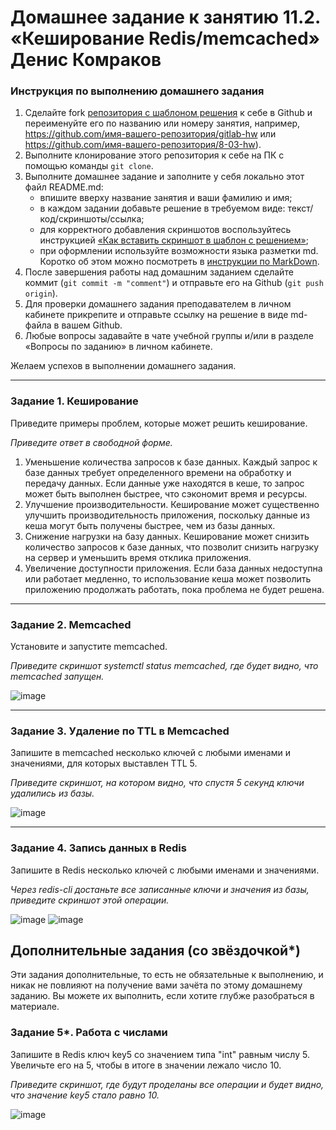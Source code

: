 # Домашнее задание к занятию 11.2. «Кеширование Redis/memcached» Денис Комраков

### Инструкция по выполнению домашнего задания

1. Сделайте fork [репозитория c шаблоном решения](https://github.com/netology-code/sys-pattern-homework) к себе в Github и переименуйте его по названию или номеру занятия, например, https://github.com/имя-вашего-репозитория/gitlab-hw или https://github.com/имя-вашего-репозитория/8-03-hw).
2. Выполните клонирование этого репозитория к себе на ПК с помощью команды `git clone`.
3. Выполните домашнее задание и заполните у себя локально этот файл README.md:
   - впишите вверху название занятия и ваши фамилию и имя;
   - в каждом задании добавьте решение в требуемом виде: текст/код/скриншоты/ссылка;
   - для корректного добавления скриншотов воспользуйтесь инструкцией [«Как вставить скриншот в шаблон с решением»](https://github.com/netology-code/sys-pattern-homework/blob/main/screen-instruction.md);
   - при оформлении используйте возможности языка разметки md. Коротко об этом можно посмотреть в [инструкции по MarkDown](https://github.com/netology-code/sys-pattern-homework/blob/main/md-instruction.md).
4. После завершения работы над домашним заданием сделайте коммит (`git commit -m "comment"`) и отправьте его на Github (`git push origin`).
5. Для проверки домашнего задания преподавателем в личном кабинете прикрепите и отправьте ссылку на решение в виде md-файла в вашем Github.
6. Любые вопросы задавайте в чате учебной группы и/или в разделе «Вопросы по заданию» в личном кабинете.

Желаем успехов в выполнении домашнего задания.

---

### Задание 1. Кеширование 

Приведите примеры проблем, которые может решить кеширование. 

*Приведите ответ в свободной форме.*

1. Уменьшение количества запросов к базе данных. Каждый запрос к базе данных требует определенного времени на обработку и передачу данных. Если данные уже находятся в кеше, то запрос может быть выполнен быстрее, что сэкономит время и ресурсы.
2. Улучшение производительности. Кеширование может существенно улучшить производительность приложения, поскольку данные из кеша могут быть получены быстрее, чем из базы данных.
3. Снижение нагрузки на базу данных. Кеширование может снизить количество запросов к базе данных, что позволит снизить нагрузку на сервер и уменьшить время отклика приложения.
4. Увеличение доступности приложения. Если база данных недоступна или работает медленно, то использование кеша может позволить приложению продолжать работать, пока проблема не будет решена.


---

### Задание 2. Memcached

Установите и запустите memcached.

*Приведите скриншот systemctl status memcached, где будет видно, что memcached запущен.*

![image](https://user-images.githubusercontent.com/121336770/229281186-c83aa3ea-7765-4404-9222-e69220970fec.png)

---

### Задание 3. Удаление по TTL в Memcached

Запишите в memcached несколько ключей с любыми именами и значениями, для которых выставлен TTL 5. 

*Приведите скриншот, на котором видно, что спустя 5 секунд ключи удалились из базы.*

![image](https://user-images.githubusercontent.com/121336770/229293511-171b9c55-6f7b-44fd-9f1d-8eebeaf72bba.png)

---

### Задание 4. Запись данных в Redis

Запишите в Redis несколько ключей с любыми именами и значениями. 

*Через redis-cli достаньте все записанные ключи и значения из базы, приведите скриншот этой операции.*

![image](https://user-images.githubusercontent.com/121336770/229306248-c5f87e93-26e3-45a2-8df9-e31903697383.png)
![image](https://user-images.githubusercontent.com/121336770/229306263-001afc6b-caf2-4e99-a34a-183497dd69a8.png)

## Дополнительные задания (со звёздочкой*)
Эти задания дополнительные, то есть не обязательные к выполнению, и никак не повлияют на получение вами зачёта по этому домашнему заданию. Вы можете их выполнить, если хотите глубже разобраться в материале.

### Задание 5*. Работа с числами 

Запишите в Redis ключ key5 со значением типа "int" равным числу 5. Увеличьте его на 5, чтобы в итоге в значении лежало число 10.  

*Приведите скриншот, где будут проделаны все операции и будет видно, что значение key5 стало равно 10.*

![image](https://user-images.githubusercontent.com/121336770/229306425-9d619919-886b-47fa-b58f-606360302816.png)


